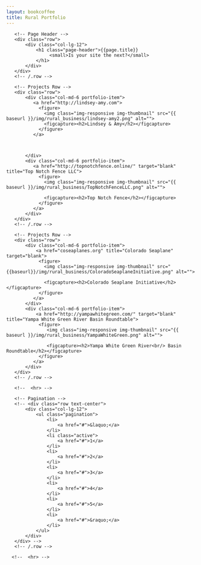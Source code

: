 ```yaml
---
layout: bookcoffee
title: Rural Portfolio
---
```

<!-- Page Content -->
   <div class="container">

       <!-- Page Header -->
       <div class="row">
           <div class="col-lg-12">
               <h1 class="page-header">{{page.title}}
                    <small>Is your site the next?</small>
               </h1>
           </div>
       </div>
       <!-- /.row -->

       <!-- Projects Row -->
       <div class="row">
           <div class="col-md-6 portfolio-item">
              <a href="http://lindsey-amy.com">
                <figure>
                  <img class="img-responsive img-thumbnail" src="{{ baseurl }}/img/rural_business/lindsey-amy2.png" alt="">
                  <figcapture><h2>Lindsey & Amy</h2></figcapture>
                </figure>
              </a>



           </div>
           <div class="col-md-6 portfolio-item">
              <a href="http://topnotchfence.online/" target="blank" title="Top Notch Fence LLC">
                <figure>                  
                  <img class="img-responsive img-thumbnail" src="{{ baseurl }}/img/rural_business/TopNotchFenceLLC.png" alt="">

                  <figcapture><h2>Top Notch Fence</h2></figcapture>
                </figure>
              </a>
           </div>
       </div>
       <!-- /.row -->

       <!-- Projects Row -->
       <div class="row">
           <div class="col-md-6 portfolio-item">
               <a href="coseaplanes.org" title="Colorado Seaplane" target="blank">
                <figure>
                  <img class="img-responsive img-thumbnail" src="{{baseurl}}/img/rural_business/ColoradoSeaplaneInitiative.png" alt="">

                  <figcapture><h2>Colorado Seaplane Initiative</h2></figcapture>
                </figure>
              </a>
           </div>
           <div class="col-md-6 portfolio-item">
               <a href="http://yampawhitegreen.com/" target="blank" title="Yampa White Green River Basin Roundtable">
                <figure>
                   <img class="img-responsive img-thumbnail" src="{{ baseurl }}/img/rural_business/YampaWhiteGreen.png" alt="">

                   <figcapture><h2>Yampa White Green River<br/> Basin Roundtable</h2></figcapture>
                </figure>
              </a>
           </div>
       </div>
       <!-- /.row -->

       <!--  <hr> -->

       <!-- Pagination -->
       <!-- <div class="row text-center">
           <div class="col-lg-12">
               <ul class="pagination">
                   <li>
                       <a href="#">&laquo;</a>
                   </li>
                   <li class="active">
                       <a href="#">1</a>
                   </li>
                   <li>
                       <a href="#">2</a>
                   </li>
                   <li>
                       <a href="#">3</a>
                   </li>
                   <li>
                       <a href="#">4</a>
                   </li>
                   <li>
                       <a href="#">5</a>
                   </li>
                   <li>
                       <a href="#">&raquo;</a>
                   </li>
               </ul>
           </div>
       </div> -->
       <!-- /.row -->

      <!--  <hr> -->

   </div>
   <!-- /.container -->
